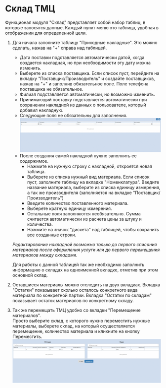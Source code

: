 # Склад ТМЦ

Функционал модуля "Склад" представляет собой набор таблиц, в которые заносятся данные. Каждый пункт меню это таблица, удобная в отображении для определенной цели.   

1. Для начала заполните таблицу "Приходные накладные". Это можно сделать, нажав на "+" справа над таблицей.    
    - Дата поставки подставляется автоматически датой, когда создается накладная, но при необходимости эту дату можна изменить.   
    - Выберете из списка поставщика. Если список пуст, перейдите на вкладку "Поставщик/Производитель" и создайте поставщиков, нажав на "+" и заполнив обязательное поле. Поле телефона поставщика не обязательное.   
    - Филиал подставляется автоматически, но возможно изменить.
    - Принимающий поставку подставляется автоматически при сохранении накладной из данных о пользователе, который добавил накладную.
    - Следующие поля не обязательны для заполнения.   
    ![Image](Image/sklad.gif)
    - После создания самой накладной нужно заполнить ее содержимое.
        - Нажмите на нужную строку с накладной, откроется новая таблица.   
        - Выберете из списка нужный вид материала. Если список пуст, заполните таблицу на вкладке "Номенклатура". Введите название материала, выберите из списка единицу измерения, а так же производителя (заполняется на вкладке "Поставщик/Производитель")
        - Введите количество поставленного материала.
        - Выберете кратную единицу измерения.
        - Остальные поля заполняются необязательно. Сумма считается автоматически из расчета цены за штуку и количества.
        - Нажмите на значок "дискета" над таблицей, чтобы сохранить все созданные строки.   

    *Редактирование накладной возможно только до первого списания материалов после оформления услуги или до первого перемещения материалов между складами.*    

    Для работы с данной таблицей так же необходимо заполнить информацию о складах на одноименной вкладке, отметив при этом основной склад.


2. Оставшиеся материалы можно отследить на двух вкладках. Вкладка "Остатки" показывает сколько осталось конкретного вида материала по конкретной партии. Вкладка "Остатки по складам" показывает остаток материалов по конкретному складу.   


3. Так же перемещать ТМЦ удобно со вкладки "Перемещение материалов".   
Просто выберите склад, с которого нужно переместить нужные материалы, выберете склад, на который осуществляется перемещение, количество материала и кликните на кнопку Переместить. 
![Image](Image/sklad2.gif)